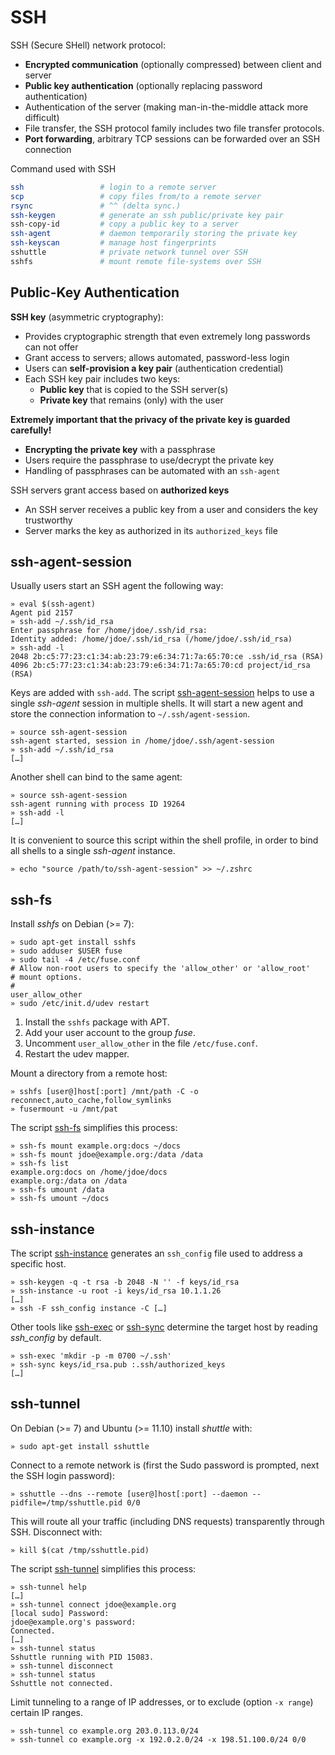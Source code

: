 # SSH

SSH (Secure SHell) network protocol:

* **Encrypted communication** (optionally compressed) between client and server
* **Public key authentication** (optionally replacing password authentication)
* Authentication of the server (making man-in-the-middle attack more difficult)
* File transfer, the SSH protocol family includes two file transfer protocols.
* **Port forwarding**, arbitrary TCP sessions can be forwarded over an SSH connection

Command used with SSH

```bash
ssh                 # login to a remote server
scp                 # copy files from/to a remote server
rsync               # ^^ (delta sync.)
ssh-keygen          # generate an ssh public/private key pair
ssh-copy-id         # copy a public key to a server
ssh-agent           # daemon temporarily storing the private key
ssh-keyscan         # manage host fingerprints
sshuttle            # private network tunnel over SSH
sshfs               # mount remote file-systems over SSH
```

## Public-Key Authentication

**SSH key** (asymmetric cryptography):

* Provides cryptographic strength that even extremely long passwords can not offer
* Grant access to servers; allows automated, password-less login
* Users can **self-provision a key pair** (authentication credential)
* Each SSH key pair includes two keys:
  - **Public key** that is copied to the SSH server(s)
  - **Private key** that remains (only) with the user

**Extremely important that the privacy of the private key is guarded carefully!**

* **Encrypting the private key** with a passphrase
* Users require the passphrase to use/decrypt the private key
* Handling of passphrases can be automated with an `ssh-agent` 

SSH servers grant access based on **authorized keys**

* An SSH server receives a public key from a user and considers the key trustworthy
* Server marks the key as authorized in its `authorized_keys` file

## ssh-agent-session

Usually users start an SSH agent the following way:

    » eval $(ssh-agent)
    Agent pid 2157
    » ssh-add ~/.ssh/id_rsa 
    Enter passphrase for /home/jdoe/.ssh/id_rsa:
    Identity added: /home/jdoe/.ssh/id_rsa (/home/jdoe/.ssh/id_rsa)
    » ssh-add -l 
    2048 2b:c5:77:23:c1:34:ab:23:79:e6:34:71:7a:65:70:ce .ssh/id_rsa (RSA)
    4096 2b:c5:77:23:c1:34:ab:23:79:e6:34:71:7a:65:70:cd project/id_rsa (RSA)

Keys are added with `ssh-add`. The script [ssh-agent-session][05] helps to use a single _ssh-agent_ session in multiple shells. 
It will start a new agent and store the connection information to `~/.ssh/agent-session`. 

    » source ssh-agent-session
    ssh-agent started, session in /home/jdoe/.ssh/agent-session
    » ssh-add ~/.ssh/id_rsa 
    […]

Another shell can bind to the same agent:

    » source ssh-agent-session
    ssh-agent running with process ID 19264
    » ssh-add -l 
    […]

It is convenient to source this script within the shell profile, in order to bind all shells to a single _ssh-agent_ instance.

    » echo "source /path/to/ssh-agent-session" >> ~/.zshrc

## ssh-fs

Install _sshfs_ on Debian (>= 7):

    » sudo apt-get install sshfs
    » sudo adduser $USER fuse
    » sudo tail -4 /etc/fuse.conf
    # Allow non-root users to specify the 'allow_other' or 'allow_root'
    # mount options.
    #
    user_allow_other
    » sudo /etc/init.d/udev restart

1. Install the `sshfs` package with APT.
2. Add your user account to the group _fuse_.
3. Uncomment `user_allow_other` in the file `/etc/fuse.conf`.
4. Restart the udev mapper.

Mount a directory from a remote host:

    » sshfs [user@]host[:port] /mnt/path -C -o reconnect,auto_cache,follow_symlinks
    » fusermount -u /mnt/pat

The script [ssh-fs][06] simplifies this process:

    » ssh-fs mount example.org:docs ~/docs
    » ssh-fs mount jdoe@example.org:/data /data
    » ssh-fs list 
    example.org:docs on /home/jdoe/docs
    example.org:/data on /data
    » ssh-fs umount /data
    » ssh-fs umount ~/docs

## ssh-instance

The script [ssh-instance][10] generates an `ssh_config` file used to address a specific host.


    » ssh-keygen -q -t rsa -b 2048 -N '' -f keys/id_rsa
    » ssh-instance -u root -i keys/id_rsa 10.1.1.26 
    […]
    » ssh -F ssh_config instance -C […]

 Other tools like [ssh-exec][11] or [ssh-sync][12] determine the target host by reading *ssh_config* by default.

    » ssh-exec 'mkdir -p -m 0700 ~/.ssh'
    » ssh-sync keys/id_rsa.pub :.ssh/authorized_keys
    […]


## ssh-tunnel

On Debian (>= 7) and Ubuntu (>= 11.10) install _shuttle_ with:

    » sudo apt-get install sshuttle

Connect to a remote network is (first the Sudo password is prompted, next the SSH login password):

    » sshuttle --dns --remote [user@]host[:port] --daemon --pidfile=/tmp/sshuttle.pid 0/0

This will route all your traffic (including DNS requests) transparently through SSH. Disconnect with:

    » kill $(cat /tmp/sshuttle.pid)

The script [ssh-tunnel][15] simplifies this process:

    » ssh-tunnel help
    […]
    » ssh-tunnel connect jdoe@example.org
    [local sudo] Password: 
    jdoe@example.org's password: 
    Connected.
    […]
    » ssh-tunnel status
    Sshuttle running with PID 15083.
    » ssh-tunnel disconnect
    » ssh-tunnel status
    Sshuttle not connected.

Limit tunneling to a range of IP addresses, or to exclude (option `-x range`) certain IP ranges.

    » ssh-tunnel co example.org 203.0.113.0/24
    » ssh-tunnel co example.org -x 192.0.2.0/24 -x 198.51.100.0/24 0/0

[05]: ../../bin/ssh-agent-session
[06]: ../../bin/ssh-fs
[10]: ../../bin/ssh-instance
[11]: ../../bin/ssh-exec
[12]: ../../bin/ssh-sync
[15]: ../../bin/ssh-tunnel
